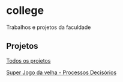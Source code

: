 # college
  Trabalhos e projetos da faculdade

## Projetos
  [Todos os projetos](https://jordymota.github.io/college/)
  
  [Super Jogo da velha - Processos Decisórios](https://jordymota.github.io/college/processos_decisorios/game/index.html)
